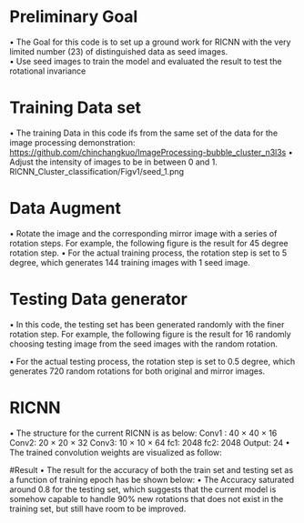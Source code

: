 # Preliminary Goal
•	The Goal for this code is to set up a ground work for RICNN with the very limited number (23) of distinguished data as seed images.  
•	Use seed images to train the model and evaluated the result to test the rotational invariance  

# Training Data set
•	The training Data in this code ifs from the same set of the data for the image processing demonstration:  https://github.com/chinchangkuo/ImageProcessing-bubble_cluster_n3l3s
•	Adjust the intensity of images to be in between 0 and 1.
 RICNN_Cluster_classification/Figv1/seed_1.png 



# Data Augment
•	Rotate the image and the corresponding mirror image with a series of rotation steps. For example, the following figure is the result for 45 degree rotation step.
•	For the actual training process, the rotation step is set to 5 degree, which generates 144 training images with 1 seed image.
	
# Testing Data generator
•	In this code, the testing set has been generated randomly with the finer rotation step. For example, the following figure is the result for 16 randomly choosing testing image from the seed images with the random rotation. 

•	For the actual testing process, the rotation step is set to 0.5 degree, which generates 720 random rotations for both original and mirror images.

# RICNN 
•	The structure for the current RICNN is as below:
Conv1 : 40 × 40  × 16
Conv2:  20 × 20 × 32
Conv3: 10 × 10 × 64
fc1: 2048
fc2: 2048
Output: 24 
•	The trained convolution weights are visualized as follow:

#Result
•	The result for the accuracy of both the train set and testing set as a function of training epoch has be shown below:
•	The Accuracy saturated around 0.8 for the testing set, which suggests that the current model is somehow capable to handle 90% new  rotations that does not exist in the training set, but still have room to be improved.

